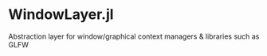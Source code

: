 # WindowLayer.jl
Abstraction layer for window/graphical context managers &amp; libraries such as GLFW
